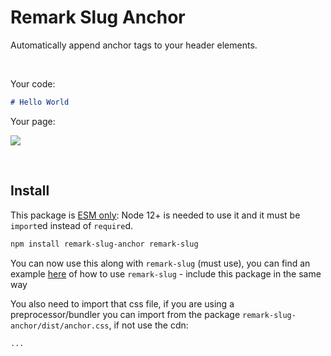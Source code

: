 # Remark Slug Anchor

Automatically append anchor tags to your header elements.

<br>

Your code:
```md
# Hello World
```

Your page:

![](https://i.imgur.com/1Qmj4Dl.png)

<br>

## Install

This package is [ESM only](https://gist.github.com/sindresorhus/a39789f98801d908bbc7ff3ecc99d99c):
Node 12+ is needed to use it and it must be `import`ed instead of `require`d.

```bash
npm install remark-slug-anchor remark-slug
```

You can now use this along with `remark-slug` (must use), you can find an example [here](https://www.npmjs.com/package/remark-slug) of how to use `remark-slug` - include this package in the same way

You also need to import that css file, if you are using a preprocessor/bundler you can import from the package `remark-slug-anchor/dist/anchor.css`, if not use the cdn:

```html
...
```